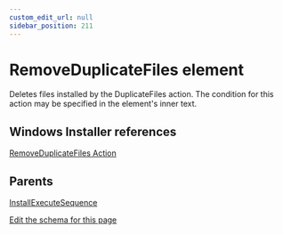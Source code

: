 ```yaml
---
custom_edit_url: null
sidebar_position: 211
---
```

# RemoveDuplicateFiles element
Deletes files installed by the DuplicateFiles action. The condition for this action may be specified in the element's inner text.

## Windows Installer references
[RemoveDuplicateFiles Action](https://docs.microsoft.com/en-us/windows/win32/msi/removeduplicatefiles-action)

## Parents
[InstallExecuteSequence](installexecutesequence.md)

[Edit the schema for this page](https://github.com/wixtoolset/web/blob/master/src/xsd4/wix.xsd)